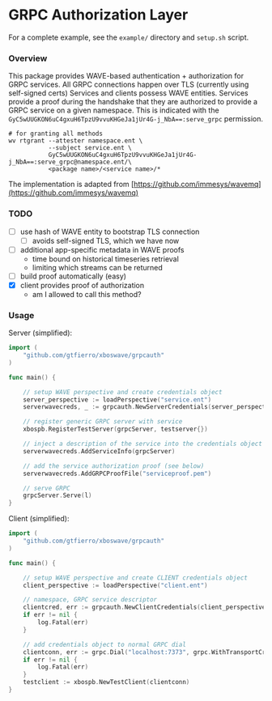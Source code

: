 # GRPC Authorization Layer

For a complete example, see the `example/` directory and `setup.sh` script.

### Overview

This package provides WAVE-based authentication + authorization for GRPC services.
All GRPC connections happen over TLS (currently using self-signed certs)
Services and clients possess WAVE entities.
Services provide a proof during the handshake that they are authorized to provide a GRPC service on a given namespace.
This is indicated with the `GyC5wUUGKON6uC4gxuH6TpzU9vvuKHGeJa1jUr4G-j_NbA==:serve_grpc` permission.

```
# for granting all methods
wv rtgrant --attester namespace.ent \
           --subject service.ent \
           GyC5wUUGKON6uC4gxuH6TpzU9vvuKHGeJa1jUr4G-j_NbA==:serve_grpc@namespace.ent/\
           <package name>/<service name>/*
```

The implementation is adapted from [https://github.com/immesys/wavemq](https://github.com/immesys/wavemq)

### TODO

- [ ] use hash of WAVE entity to bootstrap TLS connection
    - [ ] avoids self-signed TLS, which we have now
- [ ] additional app-specific metadata in WAVE proofs
    - time bound on historical timeseries retrieval
    - limiting which streams can be returned
- [ ] build proof automatically (easy)
- [X] client provides proof of authorization
    - am I allowed to call this method?


### Usage

Server (simplified):
```go
import (
    "github.com/gtfierro/xboswave/grpcauth"
)

func main() {

    // setup WAVE perspective and create credentials object
    server_perspective := loadPerspective("service.ent")
    serverwavecreds, _ := grpcauth.NewServerCredentials(server_perspective, "localhost:410")

    // register generic GRPC server with service
    xbospb.RegisterTestServer(grpcServer, testserver{})

    // inject a description of the service into the credentials object
    serverwavecreds.AddServiceInfo(grpcServer)

    // add the service authorization proof (see below)
    serverwavecreds.AddGRPCProofFile("serviceproof.pem")

    // serve GRPC
    grpcServer.Serve(l)
}
```

Client (simplified):

```go
import (
    "github.com/gtfierro/xboswave/grpcauth"
)

func main() {

    // setup WAVE perspective and create CLIENT credentials object
    client_perspective := loadPerspective("client.ent")

    // namespace, GRPC service descriptor
    clientcred, err := grpcauth.NewClientCredentials(client_perspective, "localhost:410", "GyBHxjkpzmGxXk9qgJW6AJHCXleNifvhgusCs0v1MLFWJg==", "xbospb/Test/*")
    if err != nil {
        log.Fatal(err)
    }

    // add credentials object to normal GRPC dial
    clientconn, err := grpc.Dial("localhost:7373", grpc.WithTransportCredentials(clientcred), grpc.FailOnNonTempDialError(true), grpc.WithBlock(), grpc.WithTimeout(30*time.Second))
    if err != nil {
        log.Fatal(err)
    }
    testclient := xbospb.NewTestClient(clientconn)
}
```
